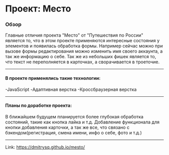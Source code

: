 # Проект: Место

### Обзор
Главные отличия проекта "Место" от "Путешествия по России" является то, что в этом проекте применяются интересные
состояния у элементов и появилась обработка формы. Например сейчас можно при вызове формы редактирования можно изменить имя своего аккаунта, а так же информацию о себе. Так же из небольших фишек является то, что текст не переполняется в карточках, а сворачивается в троеточие.

____
#### В проекте применялись такие технологии:
-JavaScript
-Адаптивная верстка
-Кроссбраузерная верстка
____
#### Планы по доработке проекта:
В ближайшем будущем планируется более глубокая обработка состояний, такие как кнопка лайка и т.д. Добавление функционала для кнопки добавления карточки, а так же все, что связано с бэкендом(регистрация, смена имени, инфо о себе, фото и т.д.)
____
Link: https://dmitrysq.github.io/mesto/